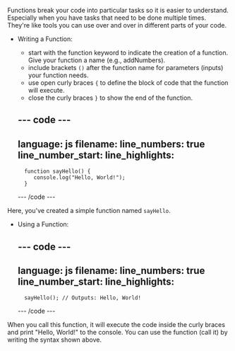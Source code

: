 Functions break your code into particular tasks so it is easier to understand. Especially when you have tasks that need to be done multiple times. They're like tools you can use over and over in different parts of your code.

+ Writing a Function: 
    + start with the function keyword to indicate the creation of a function. Give your function a name (e.g., addNumbers).
    + include brackets `()` after the function name for parameters (inputs) your function needs.
    + use open curly braces `{` to define the block of code that the function will execute.
    + close the curly braces `}` to show the end of the function.

    --- code ---
    ---
    language: js
    filename:
    line_numbers: true
    line_number_start:
    line_highlights:
    ---

        function sayHello() {
           console.log("Hello, World!");
        }
        
    --- /code ---

Here, you've created a simple function named `sayHello`.

+ Using a Function:

    --- code ---
    ---
    language: js
    filename:
    line_numbers: true
    line_number_start:
    line_highlights:
    ---

        sayHello(); // Outputs: Hello, World!
        
    --- /code ---

When you call this function, it will execute the code inside the curly braces and print "Hello, World!" to the console. You can use the function (call it) by writing the syntax shown above.

